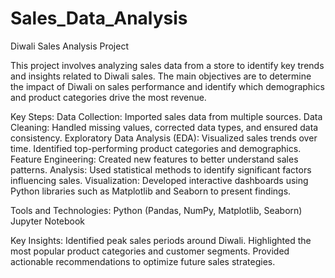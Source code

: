 # Sales_Data_Analysis

Diwali Sales Analysis Project

This project involves analyzing sales data from a store to identify key trends and insights related to Diwali sales. The main objectives are to determine the impact of Diwali on sales performance and identify which demographics and product categories drive the most revenue.

Key Steps:
Data Collection: Imported sales data from multiple sources.
Data Cleaning: Handled missing values, corrected data types, and ensured data consistency.
Exploratory Data Analysis (EDA):
Visualized sales trends over time.
Identified top-performing product categories and demographics.
Feature Engineering: Created new features to better understand sales patterns.
Analysis: Used statistical methods to identify significant factors influencing sales.
Visualization: Developed interactive dashboards using Python libraries such as Matplotlib and Seaborn to present findings.

Tools and Technologies:
Python (Pandas, NumPy, Matplotlib, Seaborn)
Jupyter Notebook

Key Insights:
Identified peak sales periods around Diwali.
Highlighted the most popular product categories and customer segments.
Provided actionable recommendations to optimize future sales strategies.

